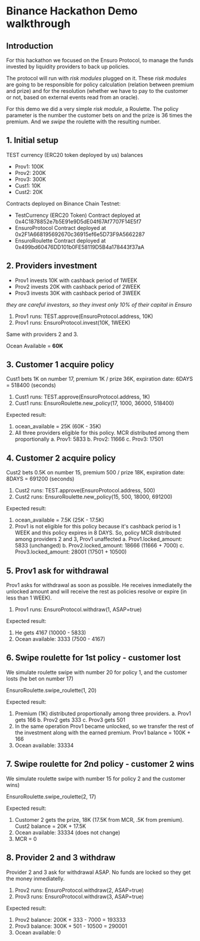 # Binance Hackathon Demo walkthrough

## Introduction

For this hackathon we focused on the Ensuro Protocol, to manage the funds invested by liquidity providers to back up policies.

The protocol will run with *risk modules* plugged on it. These *risk modules* are going to be responsible for policy calculation (relation between premium and prize) and for the resolution (whether we have to pay to the customer or not, based on external events read from an oracle).

For this demo we did a very simple *risk module*, a Roulette. The policy parameter is the number the customer bets on and the prize is 36 times the premium. And we *swipe* the roulette with the resulting number.


## 1. Initial setup

TEST currency (ERC20 token deployed by us) balances

- Prov1: 100K
- Prov2: 200K
- Prov3: 300K
- Cust1: 10K
- Cust2: 20K

Contracts deployed on Binance Chain Testnet:
- TestCurrency (ERC20 Token) Contract deployed at 0x4C1878852e7b5E91e9D5dE04f67Af7707F14E5f7
- EnsuroProtocol Contract deployed at 0x2F1A668195692670c36915ef6e5D73F9A5662287
- EnsuroRoulette Contract deployed at 0x499bd60476DD101b0FE58119D5B4a178443f37aA


## 2. Providers investment

- Prov1 invests 10K with cashback period of 1WEEK
- Prov2 invests 20K with cashback period of 2WEEK
- Prov3 invests 30K with cashback period of 3WEEK

*they are careful investors, so they invest only 10% of their capital in Ensuro*

1. Prov1 runs: TEST.approve(EnsuroProtocol.address, 10K)
2. Prov1 runs: EnsuroProtocol.invest(10K, 1WEEK)

Same with providers 2 and 3.

Ocean Available = **60K**


## 3. Customer 1 acquire policy

Cust1 bets 1K on number 17, premium 1K / prize 36K, expiration date: 6DAYS = 518400 (seconds)

1. Cust1 runs: TEST.approve(EnsuroProtocol.address, 1K)
2. Cust1 runs: EnsuroRoulette.new_policy(17, 1000, 36000, 518400)

Expected result:

1. ocean_available = 25K (60K - 35K)
2. All three providers eligible for this policy. MCR distributed among them proportionally
   a. Prov1: 5833
   b. Prov2: 11666
   c. Prov3: 17501


## 4. Customer 2 acquire policy

Cust2 bets 0.5K on number 15, premium 500 / prize 18K, expiration date: 8DAYS = 691200 (seconds)

1. Cust2 runs: TEST.approve(EnsuroProtocol.address, 500)
2. Cust2 runs: EnsuroRoulette.new_policy(15, 500, 18000, 691200)

Expected result:

1. ocean_available = 7.5K (25K - 17.5K)
2. Prov1 is not eligible for this policy because it's cashback period is 1 WEEK and this policy expires in 8 DAYS. So, policy MCR distributed among providers 2 and 3, Prov1 unaffected
   a. Prov1.locked_amount: 5833 (unchanged)
   b. Prov2.locked_amount: 18666 (11666 + 7000)
   c. Prov3.locked_amount: 28001 (17501 + 10500)


## 5. Prov1 ask for withdrawal

Prov1 asks for withdrawal as soon as possible. He receives inmediatelly the unlocked amount and will receive the rest as policies resolve or expire (in less than 1 WEEK).

1. Prov1 runs: EnsuroProtocol.withdraw(1, ASAP=true)

Expected result:

1. He gets 4167 (10000 - 5833)
2. Ocean available: 3333 (7500 - 4167)


## 6. Swipe roulette for 1st policy - customer lost

We simulate roulette swipe with number 20 for policy 1, and the customer losts (he bet on number 17)

EnsuroRoulette.swipe_roulette(1, 20)

Expected result:
1. Premium (1K) distributed proportionally among three providers.
   a. Prov1 gets 166
   b. Prov2 gets 333
   c. Prov3 gets 501
2. In the same operation Prov1 became unlocked, so we transfer the rest of the investment along with the earned premium. Prov1 balance = 100K + 166
3. Ocean available: 33334


## 7. Swipe roulette for 2nd policy - customer 2 wins

We simulate roulette swipe with number 15 for policy 2 and the customer wins)

EnsuroRoulette.swipe_roulette(2, 17)

Expected result:
1. Customer 2 gets the prize, 18K (17.5K from MCR, .5K from premium). Cust2 balance = 20K + 17.5K
2. Ocean available: 33334 (does not change)
3. MCR = 0


## 8. Provider 2 and 3 withdraw
 
Provider 2 and 3 ask for withdrawal ASAP. No funds are locked so they get the money inmediatelly.

1. Prov2 runs: EnsuroProtocol.withdraw(2, ASAP=true)
2. Prov3 runs: EnsuroProtocol.withdraw(3, ASAP=true)

Expected result:
1. Prov2 balance: 200K + 333 - 7000 = 193333
2. Prov3 balance: 300K + 501 - 10500 = 290001
3. Ocean available: 0
